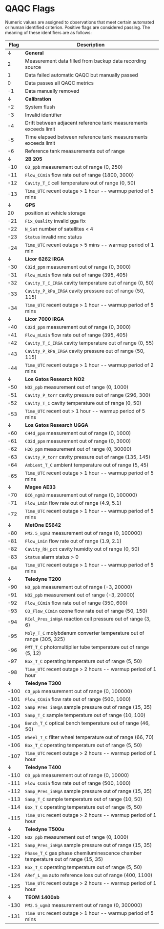 # QAQC Flags

Numeric values are assigned to observations that meet certain automated or human identified criterion. Positive flags are considered passing. The meaning of these identifiers are as follows:

| Flag | Description                                                                       |
| ---- | --------------------------------------------------------------------------------- |
| ↓    | **General**                                                                       |
| 2    | Measurement data filled from backup data recording source                         |
| 1    | Data failed automatic QAQC but manually passed                                    |
| 0    | Data passes all QAQC metrics                                                      |
| -1   | Data manually removed                                                             |
| ↓    | **Calibration**                                                                   |
| -2   | System flush                                                                      |
| -3   | Invalid identifier                                                                |
| -4   | Drift between adjacent reference tank measurements exceeds limit                  |
| -5   | Time elapsed between reference tank measurements exceeds limit                    |
| -6   | Reference tank measurements out of range                                          |
| ↓    | **2B 205**                                                                        |
| -10  | `O3_ppb` measurement out of range (0, 250)                                        |
| -11  | `Flow_CCmin` flow rate out of range (1800, 3000)                                  |
| -12  | `Cavity_T_C` cell temperature out of range (0, 50)                                |
| -13  | `Time_UTC` recent outage > 1 hour -- warmup period of 5 mins                      |
| ↓    | **GPS**                                                                           |
|  20  | position at vehicle storage                                                       |
| -21  | `Fix_Quality` invalid gga fix                                                     |
| -22  | `N_Sat` number of satellites < 4                                                  |
| -23  | `Status` invalid rmc status                                                       |
| -24  | `Time_UTC` recent outage > 5 mins -- warmup period of 1 min                       |
| ↓    | **Licor 6262 IRGA**                                                               |
| -30  | `CO2d_ppm` measurement out of range (0, 3000)                                     |
| -31  | `Flow_mLmin` flow rate out of range (395, 405)                                    |
| -32  | `Cavity_T_C_IRGA` cavity temperature out of range (0, 50)                         |
| -33  | `Cavity_P_kPa_IRGA` cavity pressure out of range (50, 115)                        |
| -34  | `Time_UTC` recent outage > 1 hour -- warmup period of 5 mins                      |
| ↓    | **Licor 7000 IRGA**                                                               |
| -40  | `CO2d_ppm` measurement out of range  (0, 3000)                                    |
| -41  | `Flow_mLmin` flow rate out of range (395, 405)                                    |
| -42  | `Cavity_T_C_IRGA` cavity temperature out of range (0, 55)                         |
| -43  | `Cavity_P_kPa_IRGA` cavity pressure out of range (50, 115)                        |
| -44  | `Time_UTC` recent outage > 1 hour -- warmup period of 2 mins                      |
| ↓    | **Los Gatos Research NO2**                                                        |
| -50  | `NO2_ppb` measurement out of range (0, 1000)                                      |
| -51  | `Cavity_P_torr` cavity pressure out of range (296, 300)                           |
| -52  | `Cavity_T_C` cavity temperature out of range (0, 50)                              |
| -53  | `Time_UTC` recent out > 1 hour -- warmup period of 5 mins                         |
| ↓    | **Los Gatos Research UGGA**                                                       |
| -60  | `CH4d_ppm` measurement out of range  (0, 1000)                                    |
| -61  | `CO2d_ppm` measurement out of range  (0, 3000)                                    |
| -62  | `H2O_ppm` measurement out of range   (0, 30000)                                   |
| -63  | `Cavity_P_torr` cavity pressure out of range (135, 145)                           |
| -64  | `Ambient_T_C` ambient temperature out of range (5, 45)                            |
| -65  | `Time_UTC` recent outage > 1 hour -- warmup period of 5 mins                      |
| ↓    | **Magee AE33**                                                                    |
| -70  | `BC6_ngm3` measurement out of range (0, 100000)                                   |
| -71  | `Flow_Lmin` flow rate out of range (4.9, 5.1)                                     |
| -72  | `Time_UTC` recent outage > 1 hour -- warmup period of 5 mins                      |
| ↓    | **MetOne ES642**                                                                  |
| -80  | `PM2.5_ugm3` measurement out of range  (0, 100000)                                |
| -81  | `Flow_Lmin` flow rate out of range (1.9, 2.1)                                     |
| -82  | `Cavity_RH_pct` cavity humidty out of range (0, 50)                               |
| -83  | `Status` alarm status > 0                                                         |
| -84  | `Time_UTC` recent outage > 1 hour -- warmup period of 5 mins                      |
| ↓    | **Teledyne T200**                                                                 |
| -90  | `NO_ppb` measurement out of range (-3, 20000)                                     |
| -91  | `NO2_ppb` measurement out of range (-3, 20000)                                    |
| -92  | `Flow_CCmin` flow rate out of range (350, 600)                                    |
| -93  | `O3_Flow_CCmin` ozone flow rate out of range (50, 150)                            |
| -94  | `RCel_Pres_inHgA` reaction cell pressure out of range (3, 6)                      |
| -95  | `Moly_T_C` molybdenum converter temperature out of range (305, 325)               |
| -96  | `PMT_T_C` photomultiplier tube temperature out of range (5, 12)                   |
| -97  | `Box_T_C` operating temperature out of range (5, 50)                              |
| -98  | `Time_UTC` recent outage > 2 hours -- warmup period of 1 hour                     |
| ↓    | **Teledyne T300**                                                                 |
| -100 | `CO_ppb` measurement out of range  (0, 100000)                                    |
| -101 | `Flow_CCmin` flow rate out of range (500, 1000)                                   |
| -102 | `Samp_Pres_inHgA` sample pressure out of range (15, 35)                           |
| -103 | `Samp_T_C` sample temperature out of range (10, 100)                              |
| -104 | `Bench_T_C` optical bench temperature out of range (46, 50)                       |
| -105 | `Wheel_T_C` filter wheel temperature out of range (66, 70)                        |
| -106 | `Box_T_C` operating temperature out of range (5, 50)                              |
| -107 | `Time_UTC` recent outage > 2 hours -- warmup period of 1 hour                     |
| ↓    | **Teledyne T400**                                                                 |
| -110 | `O3_ppb` measurement out of range  (0, 10000)                                     |
| -111 | `Flow_CCmin` flow rate out of range (500, 1000)                                   |
| -112 | `Samp_Pres_inHgA` sample pressure out of range (15, 35)                           |
| -113 | `Samp_T_C` sample temperature out of range (10, 50)                               |
| -114 | `Box_T_C` operating temperature out of range (5, 50)                              |
| -115 | `Time_UTC` recent outage > 2 hours -- warmup period of 1 hour                     |
| ↓    | **Teledyne T500u**                                                                |
| -120 | `NO2_ppb` measurement out of range  (0, 1000)                                     |
| -121 | `Samp_Pres_inHgA` sample pressure out of range (15, 35)                           |
| -122 | `Phase_T_C` gas phase chemiluminescence chamber temperature out of range (15, 35) |
| -123 | `Box_T_C` operating temperature out of range (5, 50)                              |
| -124 | `ARef_L_mm` auto reference loss out of range (400, 1100)                          |
| -125 | `Time_UTC` recent outage > 2 hours -- warmup period of 1 hour                     |
| ↓    | **TEOM 1400ab**                                                                   |
| -130 | `PM2.5_ugm3` measurement out of range (0, 300000)                                 |
| -131 | `Time_UTC` recent outage > 1 hour -- warmup period of 5 mins                      | 